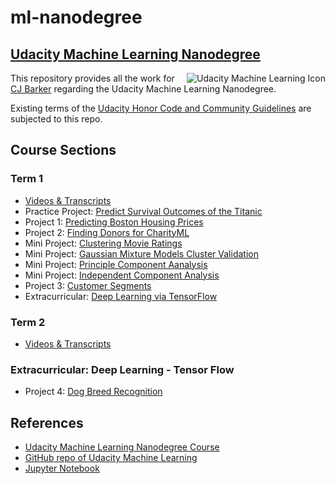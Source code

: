 # ml-nanodegree

## [Udacity Machine Learning Nanodegree](https://www.udacity.com/course/machine-learning-engineer-nanodegree--nd009t)

<img align="right" src="https://gitlab.com/cjbarker/ml-nanodegree/raw/master/ml-icon.png" alt="Udacity Machine Learning Icon">

This repository provides all the work for [CJ Barker](https://cjbarker.com) regarding the Udacity Machine Learning Nanodegree.  

Existing terms of the [Udacity Honor Code and Community Guidelines](https://www.udacity.com/legal/community-guidelines) are subjected to this repo.

## Course Sections

### Term 1
* [Videos & Transcripts](./videos-and-transcripts/term1/)
* Practice Project: [Predict Survival Outcomes of the Titanic](./titanic-survival-outcomes)
* Project 1: [Predicting Boston Housing Prices](./boston-housing)
* Project 2: [Finding Donors for CharityML](./finding_donors)
* Mini Project: [Clustering Movie Ratings](./clustering-movie-ratings)    
* Mini Project: [Gaussian Mixture Models Cluster Validation](./gmm-cluster-validation)
* Mini Project: [Principle Component Aanalysis](./pca-mini-project)
* Mini Project: [Independent Component Analysis](./independent-component-analysis-lab)
* Project 3: [Customer Segments](./customer-segments)    
* Extracurricular: [Deep Learning via TensorFlow](./extracurricular-deep-learning-tensor-flow)

### Term 2
* [Videos & Transcripts](./videos-and-transcripts/term2/)

### Extracurricular: Deep Learning - Tensor Flow
* Project 4: [Dog Breed Recognition](./dog-breed)

## References
* [Udacity Machine Learning Nanodegree Course](https://www.udacity.com/course/machine-learning-engineer-nanodegree--nd009t)
* [GitHub repo of Udacity Machine Learning](https://github.com/udacity/machine-learning/) 
* [Jupyter Notebook](https://jupyter.org) 
